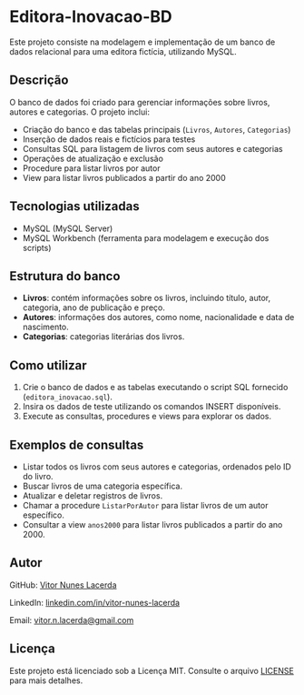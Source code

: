 # Editora-Inovacao-BD

Este projeto consiste na modelagem e implementação de um banco de dados relacional para uma editora fictícia, utilizando MySQL.

## Descrição

O banco de dados foi criado para gerenciar informações sobre livros, autores e categorias. O projeto inclui:

- Criação do banco e das tabelas principais (`Livros`, `Autores`, `Categorias`)
- Inserção de dados reais e fictícios para testes
- Consultas SQL para listagem de livros com seus autores e categorias
- Operações de atualização e exclusão
- Procedure para listar livros por autor
- View para listar livros publicados a partir do ano 2000

## Tecnologias utilizadas

- MySQL (MySQL Server)
- MySQL Workbench (ferramenta para modelagem e execução dos scripts)

## Estrutura do banco

- **Livros**: contém informações sobre os livros, incluindo título, autor, categoria, ano de publicação e preço.
- **Autores**: informações dos autores, como nome, nacionalidade e data de nascimento.
- **Categorias**: categorias literárias dos livros.

## Como utilizar

1. Crie o banco de dados e as tabelas executando o script SQL fornecido (`editora_inovacao.sql`).
2. Insira os dados de teste utilizando os comandos INSERT disponíveis.
3. Execute as consultas, procedures e views para explorar os dados.

## Exemplos de consultas

- Listar todos os livros com seus autores e categorias, ordenados pelo ID do livro.
- Buscar livros de uma categoria específica.
- Atualizar e deletar registros de livros.
- Chamar a procedure `ListarPorAutor` para listar livros de um autor específico.
- Consultar a view `anos2000` para listar livros publicados a partir do ano 2000.

## Autor

GitHub: [Vitor Nunes Lacerda](https://github.com/VitorNunesLacerda-Dev)

LinkedIn: [linkedin.com/in/vitor-nunes-lacerda](https://www.linkedin.com/in/vitor-nunes-lacerda/)

Email: [vitor.n.lacerda@gmail.com](mailto:vitor.n.lacerda@gmail.com)


## Licença

Este projeto está licenciado sob a Licença MIT. Consulte o arquivo [LICENSE](LICENSE) para mais detalhes.
